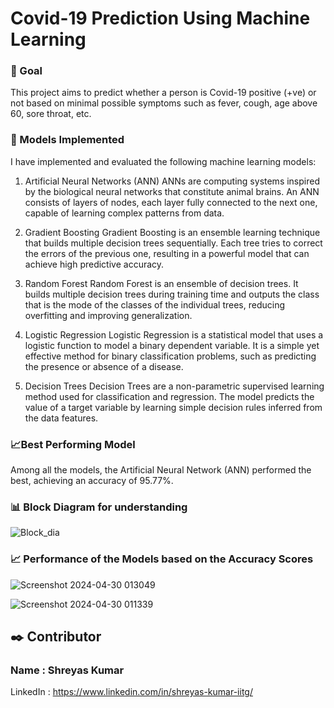 # **Covid-19 Prediction Using Machine Learning**

### 🎯 Goal
This project aims to predict whether a person is Covid-19 positive (+ve) or not based on minimal possible symptoms such as fever, cough, age above 60, sore throat, etc.

### 🚀 Models Implemented
I have implemented and evaluated the following machine learning models:

1. Artificial Neural Networks (ANN)
ANNs are computing systems inspired by the biological neural networks that constitute animal brains. An ANN consists of layers of nodes, each layer fully connected to the next one, capable of learning complex patterns from data.

2. Gradient Boosting
Gradient Boosting is an ensemble learning technique that builds multiple decision trees sequentially. Each tree tries to correct the errors of the previous one, resulting in a powerful model that can achieve high predictive accuracy.

3. Random Forest
Random Forest is an ensemble of decision trees. It builds multiple decision trees during training time and outputs the class that is the mode of the classes of the individual trees, reducing overfitting and improving generalization.

4. Logistic Regression
Logistic Regression is a statistical model that uses a logistic function to model a binary dependent variable. It is a simple yet effective method for binary classification problems, such as predicting the presence or absence of a disease.

5. Decision Trees
Decision Trees are a non-parametric supervised learning method used for classification and regression. The model predicts the value of a target variable by learning simple decision rules inferred from the data features.

### 📈Best Performing Model
Among all the models, the Artificial Neural Network (ANN) performed the best, achieving an accuracy of 95.77%.

### 📊 Block Diagram for understanding
![Block_dia](https://github.com/jeet-Abhi123/Road-Safety-Data-Analysis-Power-BI-/assets/143840497/4c5c2705-505b-4ab6-8357-4f0a39cfd64c)

### 📈 Performance of the Models based on the Accuracy Scores
![Screenshot 2024-04-30 013049](https://github.com/jeet-Abhi123/Road-Safety-Data-Analysis-Power-BI-/assets/143840497/a2ea486f-0400-4193-8c19-bd196093a132)

![Screenshot 2024-04-30 011339](https://github.com/jeet-Abhi123/Road-Safety-Data-Analysis-Power-BI-/assets/143840497/7ccd6132-46f1-4ef6-8310-2537034d1f66)

## ✒️ Contributor

### Name : Shreyas Kumar
LinkedIn : https://www.linkedin.com/in/shreyas-kumar-iitg/
